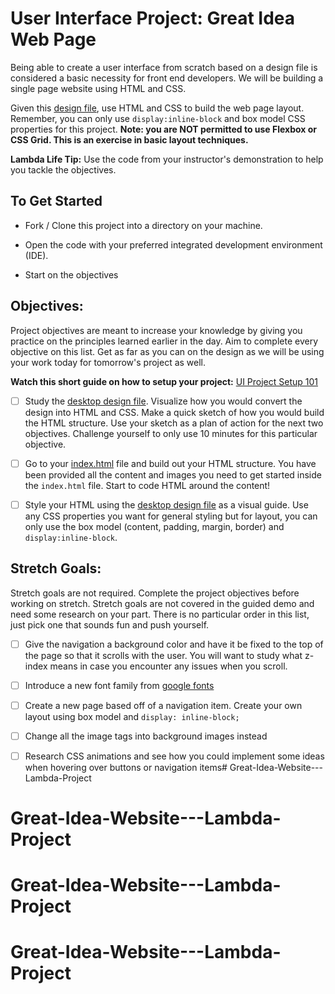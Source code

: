 # User Interface Project: Great Idea Web Page

Being able to create a user interface from scratch based on a design file is considered a basic necessity for front end developers. We will be building a single page website using HTML and CSS.

Given this [design file](design-files/desktop.jpg), use HTML and CSS to build the web page layout. Remember, you can only use `display:inline-block` and box model CSS properties for this project. **Note: you are NOT permitted to use Flexbox or CSS Grid. This is an exercise in basic layout techniques.**

**Lambda Life Tip:** Use the code from your instructor's demonstration to help you tackle the objectives.

## To Get Started

* Fork / Clone this project into a directory on your machine.

* Open the code with your preferred integrated development environment (IDE).

* Start on the objectives

## Objectives:

Project objectives are meant to increase your knowledge by giving you practice on the principles learned earlier in the day. Aim to complete every objective on this list. Get as far as you can on the design as we will be using your work today for tomorrow's project as well.

**Watch this short guide on how to setup your project:**  [UI Project Setup 101](https://youtu.be/UU9WjpMsaLE)

- [ ] Study the [desktop design file](design-files/desktop.jpg). Visualize how you would convert the design into HTML and CSS. Make a quick sketch of how you would build the HTML structure.  Use your sketch as a plan of action for the next two objectives.  Challenge yourself to only use 10 minutes for this particular objective.

- [ ] Go to your [index.html](great-idea-website/index.html) file and build out your HTML structure. You have been provided all the content and images you need to get started inside the `index.html` file.  Start to code HTML around the content!

- [ ] Style your HTML using the [desktop design file](design-files/desktop.jpg) as a visual guide. Use any CSS properties you want for general styling but for layout, you can only use the box model (content, padding, margin, border) and `display:inline-block`.

## Stretch Goals:

Stretch goals are not required. Complete the project objectives before working on stretch. Stretch goals are not covered in the guided demo and need some research on your part. There is no particular order in this list, just pick one that sounds fun and push yourself.

- [ ] Give the navigation a background color and have it be fixed to the top of the page so that it scrolls with the user. You will want to study what z-index means in case you encounter any issues when you scroll.
- [ ] Introduce a new font family from [google fonts](https://fonts.google.com/)

- [ ] Create a new page based off of a navigation item. Create your own layout using box model and `display: inline-block;`

- [ ] Change all the image tags into background images instead

- [ ] Research CSS animations and see how you could implement some ideas when hovering over buttons or navigation items# Great-Idea-Website---Lambda-Project
# Great-Idea-Website---Lambda-Project
# Great-Idea-Website---Lambda-Project
# Great-Idea-Website---Lambda-Project
